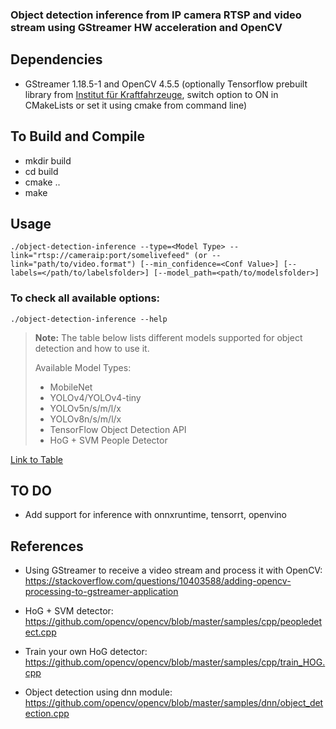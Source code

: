 ### Object detection inference from IP camera RTSP and video stream using GStreamer HW acceleration and OpenCV

##  Dependencies
* GStreamer 1.18.5-1 and OpenCV 4.5.5 (optionally Tensorflow prebuilt library from [
Institut für Kraftfahrzeuge](https://github.com/ika-rwth-aachen/libtensorflow_cc), switch option to ON in CMakeLists or set it using cmake from command line)

## To Build and Compile  
* mkdir build
* cd build
* cmake ..
* make

## Usage
```
./object-detection-inference --type=<Model Type> --link="rtsp://cameraip:port/somelivefeed" (or --link="path/to/video.format") [--min_confidence=<Conf Value>] [--labels=</path/to/labelsfolder>] [--model_path=<path/to/modelsfolder>]
``` 
### To check all available options:
```
./object-detection-inference --help
```

> **Note:** The table below lists different models supported for object detection and how to use it.
>
> Available Model Types:
> - MobileNet
> - YOLOv4/YOLOv4-tiny
> - YOLOv5n/s/m/l/x
> - YOLOv8n/s/m/l/x
> - TensorFlow Object Detection API
> - HoG + SVM People Detector

[Link to Table](TablePage.md#table-of-models)


## TO DO
* Add support for inference with onnxruntime, tensorrt, openvino

## References
* Using GStreamer to receive a video stream and process it with OpenCV:  
https://stackoverflow.com/questions/10403588/adding-opencv-processing-to-gstreamer-application 

*  HoG + SVM detector:   
https://github.com/opencv/opencv/blob/master/samples/cpp/peopledetect.cpp

* Train your own HoG detector:  
https://github.com/opencv/opencv/blob/master/samples/cpp/train_HOG.cpp

* Object detection using dnn module:  
https://github.com/opencv/opencv/blob/master/samples/dnn/object_detection.cpp  





